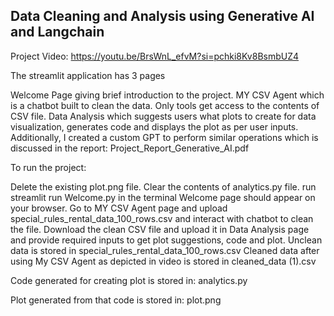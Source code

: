## Data Cleaning and Analysis using Generative AI and Langchain

Project Video: https://youtu.be/BrsWnL_efvM?si=pchki8Kv8BsmbUZ4

The streamlit application has 3 pages

Welcome Page giving brief introduction to the project.
MY CSV Agent which is a chatbot built to clean the data. Only tools get access to the contents of CSV file.
Data Analysis which suggests users what plots to create for data visualization, generates code and displays the plot as per user inputs.
Additionally, I created a custom GPT to perform similar operations which is discussed in the report: Project_Report_Generative_AI.pdf

To run the project:

Delete the existing plot.png file.
Clear the contents of analytics.py file.
run streamlit run Welcome.py in the terminal
Welcome page should appear on your browser.
Go to MY CSV Agent page and upload special_rules_rental_data_100_rows.csv and interact with chatbot to clean the file.
Download the clean CSV file and upload it in Data Analysis page and provide required inputs to get plot suggestions, code and plot.
Unclean data is stored in special_rules_rental_data_100_rows.csv Cleaned data after using My CSV Agent as depicted in video is stored in cleaned_data (1).csv

Code generated for creating plot is stored in: analytics.py

Plot generated from that code is stored in: plot.png
